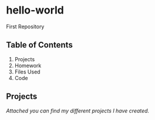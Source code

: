 # hello-world
First Repository
## Table of Contents
1. Projects
2. Homework
3. Files Used
4. Code
## Projects
*Attached you can find my different projects I have created.*
